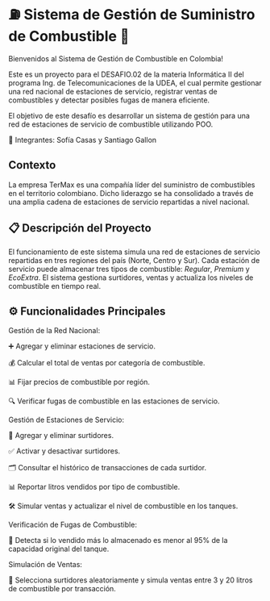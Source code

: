 # ⛽ Sistema de Gestión de Suministro de Combustible 🚗

Bienvenidos al Sistema de Gestión de Combustible en Colombia!

 Este es un proyecto para el DESAFIO.02 de la materia Informática II del programa Ing. de Telecomunicaciones de la UDEA, el cual permite gestionar una red nacional de estaciones de servicio, registrar ventas de combustibles y detectar posibles fugas de manera eficiente.

 El objetivo de este desafío es desarrollar un sistema de gestión para
una red de estaciones de servicio de combustible utilizando POO.

👥 Integrantes: 
Sofía Casas y 
Santiago Gallon 

## Contexto

La empresa TerMax es una compañía líder del suministro de combustibles en el
territorio colombiano. Dicho liderazgo se ha consolidado a través de una amplia
cadena de estaciones de servicio repartidas a nivel nacional.

##  📋 Descripción del Proyecto

El funcionamiento de este sistema simula una red de estaciones de servicio repartidas en tres regiones del país (Norte, Centro y Sur). Cada estación de servicio puede almacenar tres tipos de combustible: *Regular*, *Premium* y *EcoExtra*. El sistema gestiona surtidores, ventas y actualiza los niveles de combustible en tiempo real.

## ⚙️ Funcionalidades Principales 


 Gestión de la Red Nacional:

➕ Agregar y eliminar estaciones de servicio.

💰 Calcular el total de ventas por categoría de combustible.

📊 Fijar precios de combustible por región.

🔍 Verificar fugas de combustible en las estaciones de servicio.



 Gestión de Estaciones de Servicio:

🔧 Agregar y eliminar surtidores.

✅ Activar y desactivar surtidores.

🗂️ Consultar el histórico de transacciones de cada surtidor.

📊 Reportar litros vendidos por tipo de combustible.

🛠️ Simular ventas y actualizar el nivel de combustible en los tanques.




 Verificación de Fugas de Combustible:

🚨 Detecta si lo vendido más lo almacenado es menor al 95% de la capacidad original del tanque.



 Simulación de Ventas:

🛒 Selecciona surtidores aleatoriamente y simula ventas entre 3 y 20 litros de combustible por transacción.




